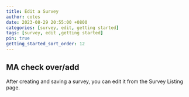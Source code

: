 ```yaml
---
title: Edit a Survey
author: cotes
date: 2023-08-29 20:55:00 +0800
categories: [survey, edit, getting started]
tags: [survey, edit ,getting started]
pin: true
getting_started_sort_order: 12
---
```


## MA check over/add

After creating and saving a survey, you can edit it from the Survey Listing page.
